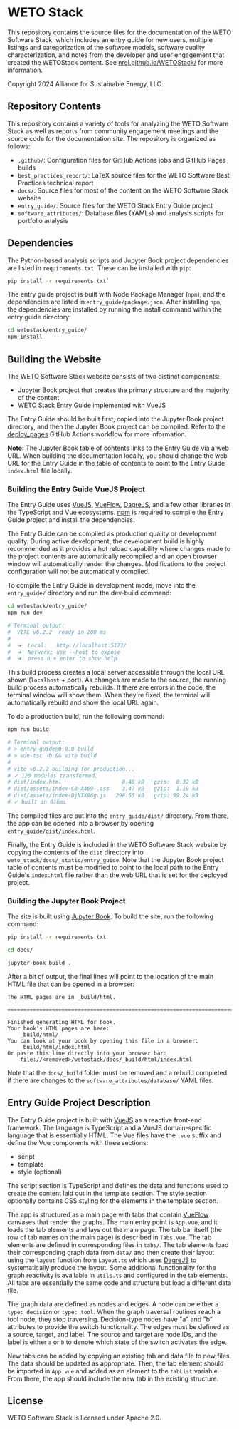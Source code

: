 
# WETO Stack

This repository contains the source files for the documentation of the WETO Software Stack,
which includes an entry guide for new users,
multiple listings and categorization of the software models,
software quality characterization,
and notes from the developer and user engagement that created the WETOStack content.
See [nrel.github.io/WETOStack/](https://nrel.github.io/WETOStack/) for more information.

Copyright 2024 Alliance for Sustainable Energy, LLC.

## Repository Contents

This repository contains a variety of tools for analyzing the WETO Software Stack as well as
reports from community engagement meetings and the source code for the documentation site.
The repository is organized as follows:

- `.github/`: Configuration files for GitHub Actions jobs and GitHub Pages builds
- `best_practices_report/`: LaTeX source files for the WETO Software Best Practices technical report
- `docs/`: Source files for most of the content on the WETO Software Stack website
- `entry_guide/`: Source files for the WETO Stack Entry Guide project
- `software_attributes/`: Database files (YAMLs) and analysis scripts for portfolio analysis

## Dependencies

The Python-based analysis scripts and Jupyter Book project dependencies are listed in
`requirements.txt`. These can be installed with `pip`:

```bash
pip install -r requirements.txt`
```

The entry guide project is built with Node Package Manager (`npm`), and the dependencies are
listed in `entry_guide/package.json`. After installing `npm`, the dependencies are
installed by running the install command within the entry guide directory:

```bash
cd wetostack/entry_guide/
npm install
```

## Building the Website

The WETO Software Stack website consists of two distinct components:
- Jupyter Book project that creates the primary structure and the majority of the content
- WETO Stack Entry Guide implemented with VueJS

The Entry Guide should be built first, copied into the Jupyter Book project directory,
and then the Jupyter Book project can be compiled. Refer to the
[deploy_pages](https://github.com/NREL/WETOStack/blob/main/.github/workflows/deploy-pages.yaml)
GitHub Actions workflow for more information.

**Note:** The Jupyter Book table of contents links to the Entry Guide via a web URL. When
building the documentation locally, you should change the web URL for the Entry Guide in the
table of contents to point to the Entry Guide `index.html` file locally.

### Building the Entry Guide VueJS Project

The Entry Guide uses [VueJS](https://vuejs.org), [VueFlow](https://vueflow.dev),
[DagreJS](https://github.com/dagrejs/dagre), and a few other libraries in the TypeScript and
Vue ecosystems.
[npm](https://docs.npmjs.com/downloading-and-installing-node-js-and-npm) is required to
compile the Entry Guide project and install the dependencies.

The Entry Guide can be compiled as production quality or development quality.
During active development, the development build is highly recommended as it provides a
hot reload capability where changes made to the project contents are automatically recompiled
and an open browser window will automatically render the changes.
Modifications to the project configuration will not be automatically compiled.

To compile the Entry Guide in development mode, move into the `entry_guide/` directory
and run the dev-build command:

```bash
cd wetostack/entry_guide/
npm run dev

# Terminal output:
#  VITE v6.2.2  ready in 200 ms
#
#  ➜  Local:   http://localhost:5173/
#  ➜  Network: use --host to expose
#  ➜  press h + enter to show help
```
This build process creates a local server accessible through the local URL shown
(`localhost` + port).
As changes are made to the source, the running build process automatically rebuilds.
If there are errors in the code, the terminal window will show them.
When they're fixed, the terminal will automatically rebuild and show the local URL again.

To do a production build, run the following command:

```bash
npm run build

# Terminal output:
# > entry_guide@0.0.0 build
# > vue-tsc -b && vite build
# 
# vite v6.2.2 building for production...
# ✓ 120 modules transformed.
# dist/index.html                   0.48 kB │ gzip:  0.32 kB
# dist/assets/index-C8-A469-.css    3.47 kB │ gzip:  1.19 kB
# dist/assets/index-DjNIX96g.js   298.55 kB │ gzip: 99.24 kB
# ✓ built in 616ms
```
The compiled files are put into the `entry_guide/dist/` directory. From there, the app can be
opened into a browser by opening `entry_guide/dist/index.html`.

Finally, the Entry Guide is included in the WETO Software Stack website by copying the
contents of the `dist` directory into `weto_stack/docs/_static/entry_guide`. Note that
the Jupyter Book project table of contents must be modified to point to the local path
to the Entry Guide's `index.html` file rather than the web URL that is set for the
deployed project.

### Building the Jupyter Book Project

The site is built using [Jupyter Book](https://jupyterbook.org/intro.html).
To build the site, run the following command:

```bash
pip install -r requirements.txt

cd docs/

jupyter-book build .
```

After a bit of output, the final lines will point to the location of the main HTML file
that can be opened in a browser:

```
The HTML pages are in _build/html.

===============================================================================

Finished generating HTML for book.
Your book's HTML pages are here:
    _build/html/
You can look at your book by opening this file in a browser:
    _build/html/index.html
Or paste this line directly into your browser bar:
    file://<removed>/wetostack/docs/_build/html/index.html
```

Note that the `docs/_build` folder must be removed and a rebuild completed if there are changes to
the `software_attributes/database/` YAML files.

## Entry Guide Project Description

The Entry Guide project is built with [VueJS](https://vuejs.org) as a reactive front-end framework.
The language is TypeScript and a VueJS domain-specific language that is essentially HTML.
The Vue files have the `.vue` suffix and define the Vue components with three sections:

- script
- template
- style (optional)

The script section is TypeScript and defines the data and functions used to create the content
laid out in the template section.
The style section optionally contains CSS styling for the elements in the template section.

The app is structured as a main page with tabs that contain [VueFlow](https://vueflow.dev)
canvases that render the graphs.
The main entry point is `App.vue`, and it loads the tab elements and lays out the main page.
The tab bar itself (the row of tab names on the main page) is described in `Tabs.vue`.
The tab elements are defined in corresponding files in `tabs/`.
The tab elements load their corresponding graph data from `data/` and then create their layout
using the `layout` function from `Layout.ts` which uses [DagreJS](https://github.com/dagrejs/dagre)
to systematically produce the layout.
Some additional functionality for the graph reactivity is available in `utils.ts` and configured
in the tab elements.
All tabs are essentially the same code and structure but load a different data file.

The graph data are defined as nodes and edges.
A node can be either a `type: decision` or `type: tool`.
When the graph traversal routines reach a tool node, they stop traversing.
Decision-type nodes have "a" and "b" attributes to provide the switch functionality.
The edges must be defined as a source, target, and label.
The source and target are node IDs, and the label is either `a` or `b` to denote which state
of the switch activates the edge.

New tabs can be added by copying an existing tab and data file to new files.
The data should be updated as appropriate.
Then, the tab element should be imported in `App.vue` and added as an element to the
`tabList` variable.
From there, the app should include the new tab in the existing structure.

## License

WETO Software Stack is licensed under Apache 2.0.
